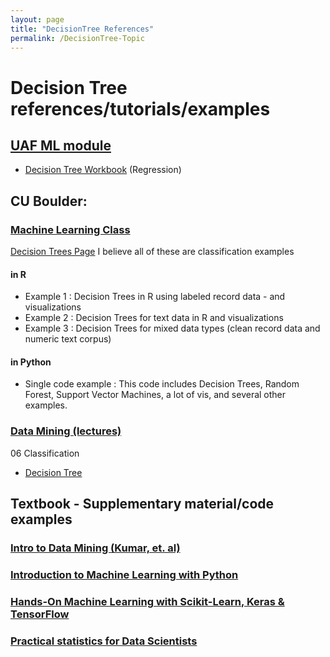 ```yaml
---
layout: page
title: "DecisionTree References"
permalink: /DecisionTree-Topic
---
```


# Decision Tree references/tutorials/examples

## [UAF ML module](../UAF/MachineLearning/UAF-ML-Module.md)
- [Decision Tree Workbook](../UAF/MachineLearning/Decision%20Tree%20Workbook.html) (Regression)

## CU Boulder: 

### [Machine Learning Class](../CU-Boulder/MachineLearning/CUB-ML.md)
[Decision Trees Page](../CU-Boulder/MachineLearning/DecisionTrees/CUB-ML_DT.md)
I believe all of these are classification examples
#### in R
- Example 1 : Decision Trees in R using labeled record data - and visualizations
- Example 2 : Decision Trees for text data in R and visualizations
- Example 3 : Decision Trees for mixed data types (clean record data and numeric text corpus)

#### in Python
- Single code example : This code includes Decision Trees, Random Forest, Support Vector Machines, a lot of vis, and several other examples.

### [Data Mining (lectures)](../CU-Boulder/DataMining/Lectures.md)
06 Classification
- [Decision Tree](../CU-Boulder/DataMining/Lecture-Tutorials/06-Classification/DecisionTree.html)

## Textbook - Supplementary material/code examples
### [Intro to Data Mining (Kumar, et. al)](../Textbooks/IntroDataMiningIntroDataMining-Kumar.md)


### [Introduction to Machine Learning with Python](../Textbooks/IntroMLPython.md)


### [Hands-On Machine Learning with Scikit-Learn, Keras & TensorFlow](../Textbooks/HandsOnML.md)


### [Practical statistics for Data Scientists](../Textbooks/PracticalStats.md)
